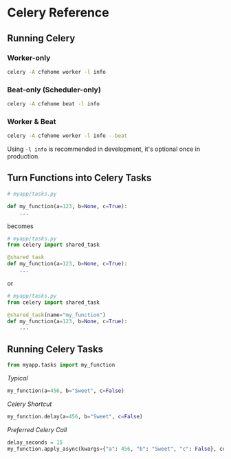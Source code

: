 # Celery Reference

## Running Celery

### Worker-only

```bash
celery -A cfehome worker -l info
```

### Beat-only (Scheduler-only)

```bash
celery -A cfehome beat -l info
```

### Worker & Beat

```bash
celery -A cfehome worker -l info --beat
```

Using `-l info` is recommended in development, it's optional once in production.

## Turn Functions into Celery Tasks

```python
# myapp/tasks.py

def my_function(a=123, b=None, c=True):
    ...
```

becomes

```python
# myapp/tasks.py
from celery import shared_task

@shared_task
def my_function(a=123, b=None, c=True):
    ...
```

or

```python
# myapp/tasks.py
from celery import shared_task

@shared_task(name="my_function")
def my_function(a=123, b=None, c=True):
    ...
```

## Running Celery Tasks

```python
from myapp.tasks import my_function
```

_Typical_

```python
my_function(a=456, b="Sweet", c=False)
```

_Celery Shortcut_

```python
my_function.delay(a=456, b="Sweet", c=False)
```

_Preferred Celery Call_

```python
delay_seconds = 15
my_function.apply_async(kwargs={"a": 456, "b": "Sweet", "c": False}, countdown=delay_seconds)
```
